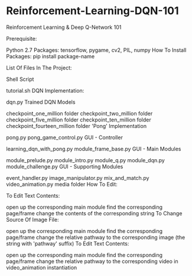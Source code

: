 # Reinforcement-Learning-DQN-101
Reinforcement Learning &amp; Deep Q-Network 101

Prerequisite:

Python 2.7
Packages: tensorflow, pygame, cv2, PIL, numpy
How To Install Packages: pip install package-name

List Of Files In The Project:

Shell Script

tutorial.sh
DQN Implementation:

dqn.py
Trained DQN Models

checkpoint_one_million folder
checkpoint_two_million folder
checkpoint_five_million folder
checkpoint_ten_million folder
checkpoint_fourteen_million folder
'Pong' Implementation

pong.py
pong_game_control.py
GUI - Controller

learning_dqn_with_pong.py
module_frame_base.py
GUI - Main Modules

module_prelude.py
module_intro.py
module_q.py
module_dqn.py
module_challenge.py
GUI - Supporting Modules

event_handler.py
image_manipulator.py
mix_and_match.py
video_animation.py
media folder
How To Edit:

To Edit Text Contents:

open up the corresponding main module
find the corresponding page/frame
change the contents of the corresponding string
To Change Source Of Image File:

open up the corresponding main module
find the corresponding page/frame
change the relative pathway to the corresponding image (the string with 'pathway' suffix)
To Edit Text Contents:

open up the corresponding main module
find the corresponding page/frame
change the relative pathway to the corresponding video in video_animation instantiation
